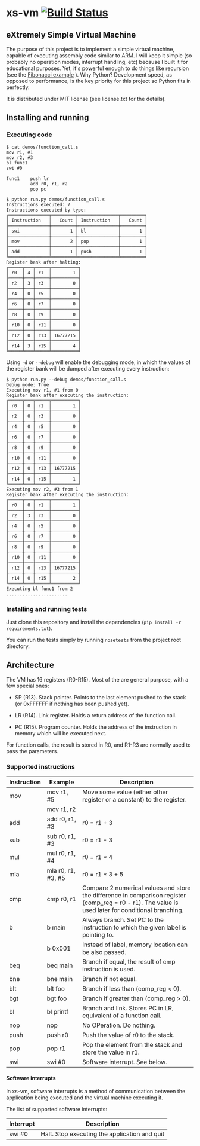 # xs-vm [![Build Status](https://travis-ci.org/GedRap/xs-vm.svg)](https://travis-ci.org/GedRap/xs-vm)
## eXtremely Simple Virtual Machine

The purpose of this project is to implement a simple virtual machine, capable of executing assembly code similar to ARM.
I will keep it simple (so probably no operation modes, interrupt handling, etc) because I built it for educational
 purposes. Yet, it's powerful enough to do things like recursion (see the [Fibonacci example](https://github.com/GedRap/xs-vm/blob/master/demos/fibonacci.s) ). Why Python? Development speed, as opposed to performance, is the key priority for this project so Python
 fits in perfectly.

It is distributed under MIT license (see license.txt for the details).
 
## Installing and running
 
### Executing code

```
$ cat demos/function_call.s
mov r1, #1
mov r2, #3
bl func1
swi #0

func1    push lr
         add r0, r1, r2
         pop pc
         
$ python run.py demos/function_call.s
Instructions executed: 7
Instructions executed by type:
╒═══════════════╤═════════╤═══════════════╤═════════╕
│ Instruction   │   Count │ Instruction   │   Count │
╞═══════════════╪═════════╪═══════════════╪═════════╡
│ swi           │       1 │ bl            │       1 │
├───────────────┼─────────┼───────────────┼─────────┤
│ mov           │       2 │ pop           │       1 │
├───────────────┼─────────┼───────────────┼─────────┤
│ add           │       1 │ push          │       1 │
╘═══════════════╧═════════╧═══════════════╧═════════╛
Register bank after halting:
╒═════╤═══╤═════╤══════════╕
│ r0  │ 4 │ r1  │        1 │
├─────┼───┼─────┼──────────┤
│ r2  │ 3 │ r3  │        0 │
├─────┼───┼─────┼──────────┤
│ r4  │ 0 │ r5  │        0 │
├─────┼───┼─────┼──────────┤
│ r6  │ 0 │ r7  │        0 │
├─────┼───┼─────┼──────────┤
│ r8  │ 0 │ r9  │        0 │
├─────┼───┼─────┼──────────┤
│ r10 │ 0 │ r11 │        0 │
├─────┼───┼─────┼──────────┤
│ r12 │ 0 │ r13 │ 16777215 │
├─────┼───┼─────┼──────────┤
│ r14 │ 3 │ r15 │        4 │
╘═════╧═══╧═════╧══════════╛
```

Using `-d` or `--debug` will enable the debugging mode, in which the values of the register bank will be dumped after executing every instruction:

```
$ python run.py --debug demos/function_call.s
Debug mode: True
Executing mov r1, #1 from 0
Register bank after executing the instruction:
╒═════╤═══╤═════╤══════════╕
│ r0  │ 0 │ r1  │        1 │
├─────┼───┼─────┼──────────┤
│ r2  │ 0 │ r3  │        0 │
├─────┼───┼─────┼──────────┤
│ r4  │ 0 │ r5  │        0 │
├─────┼───┼─────┼──────────┤
│ r6  │ 0 │ r7  │        0 │
├─────┼───┼─────┼──────────┤
│ r8  │ 0 │ r9  │        0 │
├─────┼───┼─────┼──────────┤
│ r10 │ 0 │ r11 │        0 │
├─────┼───┼─────┼──────────┤
│ r12 │ 0 │ r13 │ 16777215 │
├─────┼───┼─────┼──────────┤
│ r14 │ 0 │ r15 │        1 │
╘═════╧═══╧═════╧══════════╛
Executing mov r2, #3 from 1
Register bank after executing the instruction:
╒═════╤═══╤═════╤══════════╕
│ r0  │ 0 │ r1  │        1 │
├─────┼───┼─────┼──────────┤
│ r2  │ 3 │ r3  │        0 │
├─────┼───┼─────┼──────────┤
│ r4  │ 0 │ r5  │        0 │
├─────┼───┼─────┼──────────┤
│ r6  │ 0 │ r7  │        0 │
├─────┼───┼─────┼──────────┤
│ r8  │ 0 │ r9  │        0 │
├─────┼───┼─────┼──────────┤
│ r10 │ 0 │ r11 │        0 │
├─────┼───┼─────┼──────────┤
│ r12 │ 0 │ r13 │ 16777215 │
├─────┼───┼─────┼──────────┤
│ r14 │ 0 │ r15 │        2 │
╘═════╧═══╧═════╧══════════╛
Executing bl func1 from 2
.......................
```

### Installing and running tests

Just clone this repository and install the dependencies (`pip install -r requirements.txt`).

You can run the tests simply by running `nosetests` from the project root directory.

## Architecture

The VM has 16 registers (R0-R15). Most of the are general purpose, with a few special ones:

* SP (R13). Stack pointer. Points to the last element pushed to the stack (or 0xFFFFFF if nothing has been pushed yet).

* LR (R14). Link register. Holds a return address of the function call.

* PC (R15). Program counter. Holds the address of the instruction in memory which will be executed next.

For function calls, the result is stored in R0, and R1-R3 are normally used to pass the parameters.

### Supported instructions

| Instruction | Example            | Description                                                                       |
|-------------|--------------------|-----------------------------------------------------------------------------------|
| mov         | mov r1, #5         | Move some value (either other register or a constant) to the register.            |
|             | mov r1, r2         |                                                                                   |
| add         | add r0, r1, #3     | r0 = r1 + 3                                                                       |
| sub         | sub r0, r1, #3     | r0 = r1 - 3                                                                       |
| mul         | mul r0, r1, #4     | r0 = r1 * 4                                                                       |
| mla         | mla r0, r1, #3, #5 | r0 = r1 * 3 + 5                                                                   |
| cmp         | cmp r0, r1         | Compare 2 numerical values and store the difference in comparison register (comp_reg = r0 - r1). The value is used later for conditional branching. |
| b           | b main             | Always branch. Set PC to the instruction to which the given label is pointing to. |
|             | b 0x001            | Instead of label, memory location can be also passed.                             |
| beq         | beq main           | Branch if equal, the result of cmp instruction is used.                           |
| bne         | bne main           | Branch if not equal.                                                              |
| blt         | blt foo            | Branch if less than (comp_reg < 0).                                               |
| bgt         | bgt foo            | Branch if greater than (comp_reg > 0).                                            |
| bl          | bl printf          | Branch and link. Stores PC in LR, equivalent of a function call.                  |
| nop         | nop                | No OPeration. Do nothing.                                                         |
| push        | push r0            | Push the value of r0 to the stack.                                                |
| pop         | pop r1             | Pop the element from the stack and store the value in r1.                         |
| swi         | swi #0             | Software interrupt. See below.                                                    |

#### Software interrupts

In xs-vm, software interrupts is a method of communication between the application being executed and the virtual 
machine executing it.

The list of supported software interrupts:

| Interrupt | Description                                   |
|-----------|-----------------------------------------------|
| swi #0    | Halt. Stop executing the application and quit |
